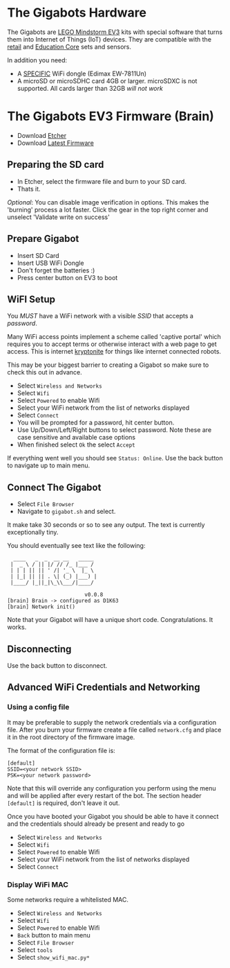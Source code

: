 
# The Gigabots Hardware

The Gigabots are [LEGO Mindstorm EV3](https://www.lego.com/en-us/mindstorms/about-ev3) kits with special software that turns them into Internet of Things (IoT) devices.
They are compatible with the [retail](https://www.lego.com/en-us/mindstorms/products/mindstorms-ev3-31313) and [Education Core](https://education.lego.com/en-us/products/lego-mindstorms-education-ev3-core-set-/5003400) sets and sensors.

In addition you need:
 
 * A [SPECIFIC](https://www.amazon.com/Edimax-EW-7811Un-150Mbps-Raspberry-Supports/dp/B003MTTJOY/ref=sr_1_3?ie=UTF8&qid=1508603846&sr=8-3&keywords=edimax+wifi+adapter) WiFi dongle (Edimax EW-7811Un)
 * A microSD or microSDHC card 4GB or larger. microSDXC is not supported. All cards larger than 32GB *will not work*

# The Gigabots EV3 Firmware (Brain)


* Download [Etcher](https://etcher.io/)
* Download [Latest Firmware](https://github.com/TheGigabots/gigabots-firmware/releases)


## Preparing the SD card

* In Etcher, select the firmware file and burn to your SD card.
* Thats it.

_Optional_:  You can disable image verification in options.  This makes the 'burning' process a lot faster.  Click the gear in the top right corner and unselect 'Validate write on success'


## Prepare Gigabot

* Insert SD Card
* Insert USB WiFi Dongle
* Don't forget the batteries :)
* Press center button on EV3 to boot


## WiFI Setup

You *MUST* have a WiFi network with a visible *SSID* that accepts a *password*. 
 
Many WiFi access points implement a scheme called 'captive portal' which requires you to accept terms or otherwise interact with a web page to get access.  This is internet [kryptonite](https://en.wikipedia.org/wiki/Kryptonite) for things like internet connected robots. 

This may be your biggest barrier to creating a Gigabot so make sure to check this out in advance.


* Select `Wireless and Networks`
* Select `Wifi`
* Select `Powered` to enable Wifi
* Select your WiFi network from the list of networks displayed
* Select `Connect`
* You will be prompted for a password, hit center button.
* Use Up/Down/Left/Right buttons to select password.  Note these are case sensitive and available case options
* When finished select `Ok` the select `Accept`

If everything went well you should see `Status: Online`. Use the back button to navigate up to main menu.


## Connect The Gigabot

* Select `File Browser`
* Navigate to `gigabot.sh` and select.

It make take 30 seconds or so to see any output.  The text is currently exceptionally tiny.

You should eventually see text like the following:

      ____   _  _  __ __   _____ 
     |  _ \ / || |/ // /_ |___ / 
     | | | || || ' /| '_ \  |_ \ 
     | |_| || || . \| (_) |___) |
     |____/ |_||_|\_\\___/|____/ 
                                 
                             v0.0.8
    [brain] Brain -> configured as D1K63
    [brain] Network init()
    
Note that your Gigabot will have a unique short code.  Congratulations.  It works.    

## Disconnecting

Use the back button to disconnect.



## Advanced WiFi Credentials and Networking

### Using a config file

It may be preferable to supply the network credentials via a configuration file.  After you burn your firmware
create a file called `network.cfg` and place it in the root directory of the firmware image.

The format of the configuration file is:

    [default]
    SSID=<your network SSID>
    PSK=<your network password>


Note that this will override any configuration you perform using the menu and will be applied after every restart of the bot.
The section header `[default]` is required, don't leave it out.


Once you have booted your Gigabot you should be able to have it connect and the credentials should already be present and ready to go

* Select `Wireless and Networks`
* Select `Wifi`
* Select `Powered` to enable Wifi
* Select your WiFi network from the list of networks displayed
* Select `Connect`




### Display WiFi MAC


Some networks require a whitelisted MAC.

* Select `Wireless and Networks`
* Select `Wifi`
* Select `Powered` to enable Wifi
* `Back` button to main menu
* Select `File Browser`
* Select `tools`
* Select `show_wifi_mac.py*`












